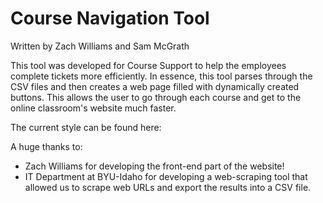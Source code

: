 # Course Navigation Tool
Written by Zach Williams and Sam McGrath

This tool was developed for Course Support to help the employees complete tickets more efficiently. In essence, this tool
parses through the CSV files and then creates a web page filled with dynamically created buttons. This allows the user to
go through each course and get to the online classroom's website much faster.

The current style can be found here:

A huge thanks to:
- Zach Williams for developing the front-end part of the website!
- IT Department at BYU-Idaho for developing a web-scraping tool that allowed us to scrape web URLs and export the results
into a CSV file.
